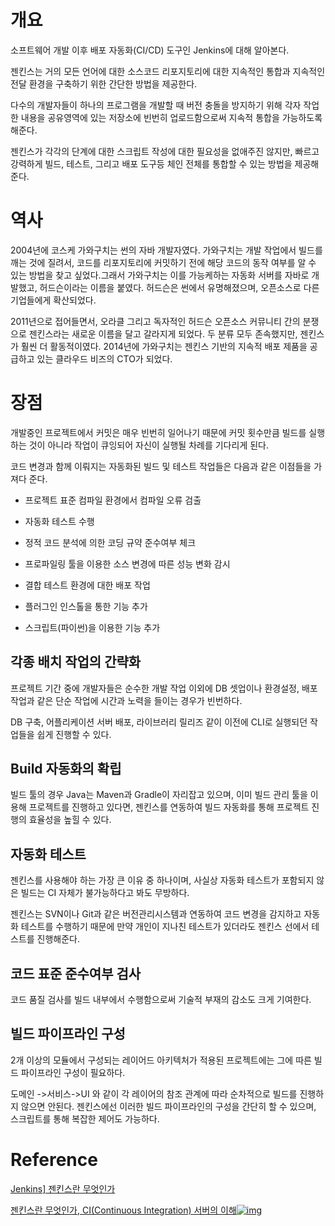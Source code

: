 # 개요

소프트웨어 개발 이후 배포 자동화(CI/CD) 도구인 Jenkins에 대해 알아본다. 

젠킨스는 거의 모든 언어에 대한 소스코드 리포지토리에 대한 지속적인 통합과 지속적인 전달 환경을 구축하기 위한 간단한 방법을 제공한다.

다수의 개발자들이 하나의 프로그램을 개발할 때 버전 충돌을 방지하기 위해 각자 작업한 내용을 공유영역에 있는 저장소에 빈번히 업로드함으로써 지속적 통합을 가능하도록 해준다.

젠킨스가 각각의 단계에 대한 스크립트 작성에 대한 필요성을 없애주진 않지만, 빠르고 강력하게 빌드, 테스트, 그리고 배포 도구등 체인 전체를 통합할 수 있는 방법을 제공해준다.

# 역사

2004년에 코스케 가와구치는 썬의 자바 개발자였다. 가와구치는 개발 작업에서 빌드를 깨는 것에 질려서, 코드를 리포지토리에 커밋하기 전에 해당 코드의 동작 여부를 알 수 있는 방법을 찾고 싶었다.그래서 가와구치는 이를 가능케하는 자동화 서버를 자바로 개발했고, 허드슨이라는 이름을 붙였다. 허드슨은 썬에서 유명해졌으며, 오픈소스로 다른 기업들에게 확산되었다.

2011년으로 접어들면서, 오라클 그리고 독자적인 허드슨 오픈소스 커뮤니티 간의 분쟁으로 젠킨스라는 새로운 이름을 달고 갈라지게 되었다. 두 분류 모두 존속했지만, 젠킨스가 훨씬 더 활동적이였다. 2014년에 가와구치는 젠킨스 기반의 지속적 배포 제품을 공급하고 있는 클라우드 비즈의 CTO가 되었다.

# 장점

개발중인 프로젝트에서 커밋은 매우 빈번히 일어나기 때문에 커밋 횟수만큼 빌드를 실행하는 것이 아니라 작업이 큐잉되어 자신이 실행될 차례를 기다리게 된다.

코드 변경과 함께 이뤄지는 자동화된 빌드 및 테스트 작업들은 다음과 같은 이점들을 가져다 준다.

* 프로젝트 표준 컴파일 환경에서 컴파일 오류 검출
* 자동화 테스트 수행
* 정적 코드 분석에 의한 코딩 규약 준수여부 체크
* 프로파일링 툴을 이용한 소스 변경에 따른 성능 변화 감시
* 결합 테스트 환경에 대한 배포 작업

* 플러그인 인스톨을 통한 기능 추가
* 스크립트(파이썬)을 이용한 기능 추가

## 각종 배치 작업의 간략화

프로젝트 기간 중에 개발자들은 순수한 개발 작업 이외에 DB 셋업이나 환경설정, 배포 작업과 같은 단순 작업에 시간과 노력을 들이는 경우가 빈번하다. 

DB 구축, 어플리케이션 서버 배포, 라이브러리 릴리즈 같이 이전에 CLI로 실행되던 작업들을 쉽게 진행할 수 있다.

## Build 자동화의 확립

빌드 툴의 경우 Java는 Maven과 Gradle이 자리잡고 있으며, 이미 빌드 관리 툴을 이용해 프로젝트를 진행하고 있다면, 젠킨스를 연동하여 빌드 자동화를 통해 프로젝트 진행의 효율성을 높힐 수 있다.

## 자동화 테스트

젠킨스를 사용해야 하는 가장 큰 이유 중 하나이며, 사실상 자동화 테스트가 포함되지 않은 빌드는 CI 자체가 불가능하다고 봐도 무방하다. 

젠킨스는 SVN이나 Git과 같은 버전관리시스템과 연동하여 코드 변경을 감지하고 자동화 테스트를 수행하기 때문에 만약 개인이 지나친 테스트가 있더라도 젠킨스 선에서 테스트를 진행해준다.

## 코드 표준 준수여부 검사

코드 품질 검사를 빌드 내부에서 수행함으로써 기술적 부재의 감소도 크게 기여한다.

## 빌드 파이프라인 구성

2개 이상의 모듈에서 구성되는 레이어드 아키텍처가 적용된 프로젝트에는 그에 따른 빌드 파이프라인 구성이 필요하다.

도메인 ->서비스->UI 와 같이 각 레이어의 참조 관계에 따라 순차적으로 빌드를 진행하지 않으면 안된다. 젠킨스에선 이러한 빌드 파이프라인의 구성을 간단히 할 수 있으며, 스크립트를 통해 복잡한 제어도 가능하다.

# Reference

[Jenkins\] 젠킨스란 무엇인가](https://ict-nroo.tistory.com/31)

[젠킨스란 무엇인가, CI(Continuous Integration) 서버의 이해![img](http://linkback.itworld.co.kr/images/onebyone.gif?action_id=99b3d792f06da6f985904f1bb39b216)](http://www.itworld.co.kr/news/107527#csidx99b3d792f06da6f985904f1bb39b216)

